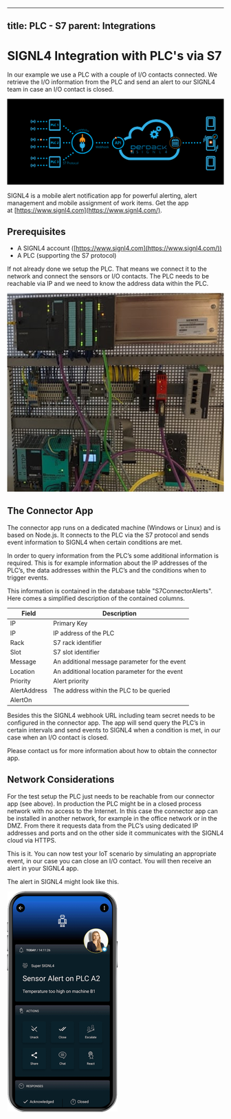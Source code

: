 
---
title: PLC - S7
parent: Integrations
---

# SIGNL4 Integration with PLC's via S7

In our example we use a PLC with a couple of I/O contacts connected. We retrieve the I/O information from the PLC and send an alert to our SIGNL4 team in case an I/O contact is closed.

![PLC Diagram](plc-diagram.png)

SIGNL4 is a mobile alert notification app for powerful alerting, alert management and mobile assignment of work items. Get the app at [https://www.signl4.com](https://www.signl4.com/).

## Prerequisites

- A SIGNL4 account ([https://www.signl4.com](https://www.signl4.com/))
- A PLC (supporting the S7 protocol)

If not already done we setup the PLC. That means we connect it to the network and connect the sensors or I/O contacts. The PLC needs to be reachable via IP and we need to know the address data within the PLC.

![PLC](plc.png)

## The Connector App

The connector app runs on a dedicated machine (Windows or Linux) and is based on Node.js. It connects to the PLC via the S7 protocol and sends event information to SIGNL4 when certain conditions are met.

In order to query information from the PLC’s some additional information is required. This is for example information about the IP addresses of the PLC’s, the data addresses within the PLC’s and the conditions when to trigger events.

This information is contained in the database table "S7ConnectorAlerts". Here comes a simplified description of the contained columns.

| Field        | Description                                           |
|--------------|-------------------------------------------------------|
| IP           | Primary Key                                           |
| IP           | IP address of the PLC                                 |
| Rack         | S7 rack identifier                                    |
| Slot         | S7 slot identifier                                    |
| Message      | An additional message parameter for the event         |
| Location     | An additional location parameter for the event        |
| Priority     | Alert priority                                        |
| AlertAddress | The address within the PLC to be queried              |
| AlertOn

Besides this the SIGNL4 webhook URL including team secret needs to be configured in the connector app. The app will send query the PLC’s in certain intervals and send events to SIGNL4 when a condition is met, in our case when an I/O contact is closed.

Please contact us for more information about how to obtain the connector app.

## Network Considerations

For the test setup the PLC just needs to be reachable from our connector app (see above). In production the PLC might be in a closed process network with no access to the Internet. In this case the connector app can be installed in another network, for example in the office network or in the DMZ. From there it requests data from the PLC’s using dedicated IP addresses and ports and on the other side it communicates with the SIGNL4 cloud via HTTPS.

This is it. You can now test your IoT scenario by simulating an appropriate event, in our case you can close an I/O contact. You will then receive an alert in your SIGNL4 app.

The alert in SIGNL4 might look like this.

![SIGNL4 Alert](signl4-plc-s7.png)
